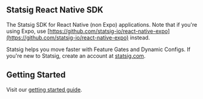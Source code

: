 ## Statsig React Native SDK

The Statsig SDK for React Native (non Expo) applications. Note that if you're using Expo, use [https://github.com/statsig-io/react-native-expo](https://github.com/statsig-io/react-native-expo) instead.

Statsig helps you move faster with Feature Gates and Dynamic Configs. If you're new to Statsig, create an account at [statsig.com](https://www.statsig.com).

## Getting Started

Visit our [getting started guide](https://www.statsig.com/docs/react-native).
